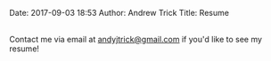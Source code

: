 Date: 2017-09-03 18:53 
Author: Andrew Trick 
Title: Resume

<br>
Contact me via email at <a href="mailto:andyjtrick@gmail.com">andyjtrick@gmail.com</a> if you'd like to see my resume!